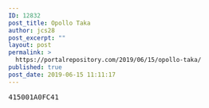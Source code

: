 ```yaml
---
ID: 12832
post_title: Opollo Taka
author: jcs28
post_excerpt: ""
layout: post
permalink: >
  https://portalrepository.com/2019/06/15/opollo-taka/
published: true
post_date: 2019-06-15 11:11:17
---
```

<pre>415001A0FC41</pre>